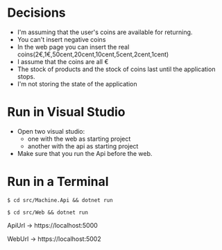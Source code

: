 # Decisions

* I'm assuming that the user's coins are available for returning.
* You can't insert negative coins
* In the web page you can insert the real coins(2€,1€,50cent,20cent,10cent,5cent,2cent,1cent)
* I assume that the coins are all €
* The stock of products and the stock of coins last until the application stops.
* I'm not storing the state of the application


# Run in Visual Studio

* Open two visual studio:
  * one with the web as starting project
  * another with the api as starting project
* Make sure that you run the Api before the web.

# Run in a Terminal
```
$ cd src/Machine.Api && dotnet run 
```
```
$ cd src/Web && dotnet run
```
ApiUrl -> https://localhost:5000

WebUrl -> https://localhost:5002